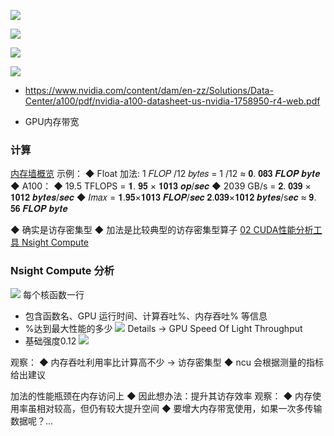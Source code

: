 ![](asserts/Pasted%20image%2020250812150817.png)

![](asserts/Pasted%20image%2020250812150847.png)

![](asserts/Pasted%20image%2020250812150831.png)


![](asserts/Pasted%20image%2020250812150915.png)

- https://www.nvidia.com/content/dam/en-zz/Solutions/Data-Center/a100/pdf/nvidia-a100-datasheet-us-nvidia-1758950-r4-web.pdf

- GPU内存带宽


### 计算
[内存墙概览](../Atomic%20Notes/内存墙/内存墙概览.md)
示例： 
◆ Float 加法: 1 𝐹𝐿𝑂𝑃 /12 𝑏𝑦𝑡𝑒𝑠 = 1 /12 ≈ 𝟎. 𝟎𝟖𝟑 𝑭𝑳𝑶𝑷 𝒃𝒚𝒕𝒆 
◆ A100： 
◆ 19.5 TFLOPS = 𝟏. 𝟗𝟓 × 𝟏𝟎𝟏𝟑 𝒐𝒑/𝒔𝒆𝒄 
◆ 2039 GB/s = 𝟐. 𝟎𝟑𝟗 × 𝟏𝟎𝟏𝟐 𝒃𝒚𝒕𝒆𝒔/𝒔𝒆𝒄 
◆ 𝐼𝑚𝑎𝑥 = 𝟏.𝟗𝟓×𝟏𝟎𝟏𝟑 𝑭𝑳𝑶𝑷/𝒔𝒆𝒄 𝟐.𝟎𝟑𝟗×𝟏𝟎𝟏𝟐 𝒃𝒚𝒕𝒆𝒔/s𝒆𝒄 ≈ 𝟗. 𝟓𝟔 𝑭𝑳𝑶𝑷 𝒃𝒚𝒕𝒆 

◆ 确实是访存密集型
◆ 加法是比较典型的访存密集型算子 
[02 CUDA性能分析工具 Nsight Compute](2%20CUDA%20使用/2.3%20常见问题与优化/2.3.1%20性能分析工具/02%20CUDA性能分析工具%20Nsight%20Compute.md)
### Nsight Compute 分析
![](asserts/Pasted%20image%2020250812160203.png)
每个核函数一行 
- 包含函数名、GPU 运行时间、计算吞吐%、内存吞吐% 等信息
- %达到最大性能的多少
![](asserts/Pasted%20image%2020250812160227.png)
Details → GPU Speed Of Light Throughput
- 基础强度0.12
![](asserts/Pasted%20image%2020250812160624.png)

观察： 
◆ 内存吞吐利用率比计算高不少 → 访存密集型 
◆ ncu 会根据测量的指标给出建议

加法的性能瓶颈在内存访问上 
◆ 因此想办法：提升其访存效率 观察： 
◆ 内存使用率虽相对较高，但仍有较大提升空间 
◆ 要增大内存带宽使用，如果一次多传输数据呢？…

